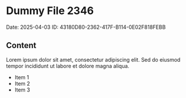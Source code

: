 # Dummy File 2346

Date: 2025-04-03
ID: 43180D80-2362-417F-B114-0E02F818FEBB

## Content

Lorem ipsum dolor sit amet, consectetur adipiscing elit.
Sed do eiusmod tempor incididunt ut labore et dolore magna aliqua.

* Item 1
* Item 2
* Item 3

